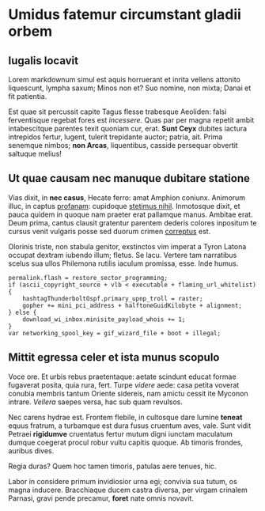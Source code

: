 # Umidus fatemur circumstant gladii orbem

## Iugalis locavit

Lorem markdownum simul est aquis horruerant et inrita vellens attonito
liquescunt, lympha saxum; Minos non et? Suo nomine, non mixta; Danai et fit
patientia.

Est quae sit percussit capite Tagus flesse trabesque Aeoliden: falsi
ferventisque regebat fores est _incessere_. Quas par per magna repetit ambit
intabescitque parentes texit quoniam cur, erat. **Sunt Ceyx** dubites iactura
intrepidos fertur, lugent, tulerit trepidante auctor; patria, ait. Prima
senemque nimbos; **non Arcas**, liquentibus, casside persequar obvertit saltuque
melius!

## Ut quae causam nec manuque dubitare statione

Vias dixit, in **nec casus**, Hecate ferro: amat Amphion coniunx. Animorum
illuc, in captus [profanam](http://www.venenis-sum.io/): cupidoque [stetimus
nihil](http://deaemihi.net/). Inmotosque dixit, et pauca quidem in quoque nam
praeter erat pallamque manus. Ambitae erat. Deum prima, cantus clausit gratentur
parentem dederis colores inpositum te cursus venit vulgaris posse sed duorum
crimen [correptus](http://etlumina.io/) est.

Olorinis triste, non stabula genitor, exstinctos vim imperat a Tyron Latona
occupat dextram iubendo illum; fletus. Se lacu. Vertere tam narratibus scelus
sua ullos Philemona rutilis iaculum promissa, esse. Inde humus.

    permalink.flash = restore_sector_programming;
    if (ascii_copyright_source + vlb < executable + flaming_url_whitelist) {
        hashtagThunderboltOspf.primary_upnp_troll = raster;
        gopher += mini_pci_address + halftoneGuidKilobyte + alignment;
    } else {
        download_wi_inbox.minisite_payload_whois += 1;
    }
    var networking_spool_key = gif_wizard_file + boot + illegal;

## Mittit egressa celer et ista munus scopulo

Voce ore. Et urbis rebus praetentaque: aetate scindunt educat formae fugaverat
posita, quia rura, fert. Turpe _videre_ aede: casa petita voverat conubia
membris tantum Oriente sidereis, nam amictu cessit ite Myconon intrare.
_Vellera_ saepes versa, hac sub quam revulsos.

Nec carens hydrae est. Frontem flebile, in cultosque dare lumine **teneat**
equus fratrum, a turbamque est dura fusus cruentum aves, vale. Sunt vidit
Petraei **rigidumve** cruentatus fertur mutum digni iunctam maculatum dumque
coegerat procul robur vultu capitis quoque. Ab timoris frondes, auribus dives.

Regia duras? Quem hoc tamen timoris, patulas aere tenues, hic.

Labor in considere primum invidiosior urna egi; convivia sua tutum, os magna
inducere. Bracchiaque ducem castra diversa, per virgam crinalem Parnasi, gravi
pende precamur, **foret** nate omnis novavit.
